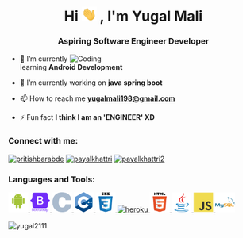 <h1 align="center">Hi <img src="https://raw.githubusercontent.com/ABSphreak/ABSphreak/master/gifs/Hi.gif" width="30px"> , I'm Yugal Mali </h1>
<h3 align="center">Aspiring Software Engineer Developer</h3>



</p>
<img align="right" alt="Coding" width="380" src="https://cdn.dribbble.com/users/260312/screenshots/2553737/antnodeskdb.gif">



- 🌱 I’m currently learning **Android Development**

- 🔭 I’m currently working on **java spring boot**

- 📫 How to reach me **yugalmali198@gmail.com**

- ⚡ Fun fact **I think I am an 'ENGINEER' XD**

<h3 align="left">Connect with me:</h3>
<p align="left">
<!-- <a href="https://twitter.com/pritishbarabde" target="blank"><img align="center" src="https://cdn.jsdelivr.net/npm/simple-icons@3.0.1/icons/twitter.svg" alt="pritishbarabde" height="30" width="40" /></a> -->
<a href="https://www.linkedin.com/in/yugal-mali-95973220b/" target="blank"><img align="center" src="https://cdn.jsdelivr.net/npm/simple-icons@3.0.1/icons/linkedin.svg" alt="pritishbarabde" height="30" width="40" /></a>
<a href="https://www.codechef.com/users/yugalmali8" target="blank"><img align="center" src="https://cdn.jsdelivr.net/npm/simple-icons@3.1.0/icons/codechef.svg" alt="payalkhattri" height="30" width="40" /></a>
<a href="https://www.hackerrank.com/yugalmali8" target="blank"><img align="center" src="https://cdn.jsdelivr.net/npm/simple-icons@3.0.1/icons/hackerrank.svg" alt="payalkhattri2" height="30" width="40" /></a>
</p>




<h3 align="left">Languages and Tools:</h3>
<p align="left"> <a href="https://developer.android.com" target="_blank"> <img src="https://raw.githubusercontent.com/devicons/devicon/master/icons/android/android-original-wordmark.svg" alt="android" width="40" height="40"/> </a> <a href="https://getbootstrap.com" target="_blank"> <img src="https://raw.githubusercontent.com/devicons/devicon/master/icons/bootstrap/bootstrap-plain-wordmark.svg" alt="bootstrap" width="40" height="40"/> </a> <a href="https://www.cprogramming.com/" target="_blank"> <img src="https://raw.githubusercontent.com/devicons/devicon/master/icons/c/c-original.svg" alt="c" width="40" height="40"/> </a> <a href="https://www.w3schools.com/cpp/" target="_blank"> <img src="https://raw.githubusercontent.com/devicons/devicon/master/icons/cplusplus/cplusplus-original.svg" alt="cplusplus" width="40" height="40"/> </a> <a href="https://www.w3schools.com/css/" target="_blank"> <img src="https://raw.githubusercontent.com/devicons/devicon/master/icons/css3/css3-original-wordmark.svg" alt="css3" width="40" height="40"/> </a> <a href="https://heroku.com" target="_blank"> <img src="https://www.vectorlogo.zone/logos/heroku/heroku-icon.svg" alt="heroku" width="40" height="40"/> </a> <a href="https://www.w3.org/html/" target="_blank"> <img src="https://raw.githubusercontent.com/devicons/devicon/master/icons/html5/html5-original-wordmark.svg" alt="html5" width="40" height="40"/> </a> <a href="https://www.java.com" target="_blank"> <img src="https://raw.githubusercontent.com/devicons/devicon/master/icons/java/java-original.svg" alt="java" width="40" height="40"/> </a> <a href="https://developer.mozilla.org/en-US/docs/Web/JavaScript" target="_blank"> <img src="https://raw.githubusercontent.com/devicons/devicon/master/icons/javascript/javascript-original.svg" alt="javascript" width="40" height="40"/> </a> <a href="https://www.mysql.com/" target="_blank"> <img src="https://raw.githubusercontent.com/devicons/devicon/master/icons/mysql/mysql-original-wordmark.svg" alt="mysql" width="40" height="40"/> </a> </p>

<p><img align="center" src="https://github-readme-stats.vercel.app/api/top-langs?username=yugal2111&show_icons=true&locale=en&layout=compact" alt="yugal2111" /></p>
<!--
**yugal2111/yugal2111** is a ✨ _special_ ✨ repository because its `README.md` (this file) appears on your GitHub profile.

Here are some ideas to get you started:

- 🔭 I’m currently working on ...
- 🌱 I’m currently learning ...
- 👯 I’m looking to collaborate on ...
- 🤔 I’m looking for help with ...
- 💬 Ask me about ...
- 📫 How to reach me: ...
- 😄 Pronouns: ...
- ⚡ Fun fact: ...
-->
